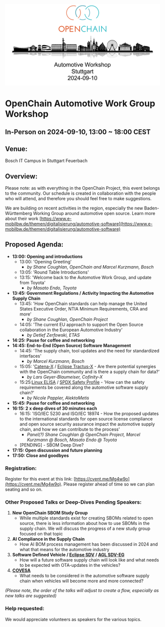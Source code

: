 ![Automotive Workshop in Stuttgart on 10th September 2024](/images/automotive-workshop.png)

# OpenChain Automotive Work Group Workshop

## In-Person on 2024-09-10, 13:00 ~ 18:00 CEST

## Venue:

Bosch IT Campus in Stuttgart Feuerbach

## Overview:

Please note: as with everything in the OpenChain Project, this event belongs to the community. Our schedule is created in collaboration with the people who will attend, and therefore you should feel free to make suggestions.

We are building on recent activities in the region, especially the new Baden-Württemberg Working Group around automotive open source. Learn more about their work [https://www.e-mobilbw.de/themen/digitalisierung/automotive-software](https://www.e-mobilbw.de/themen/digitalisierung/automotive-software)

## Proposed Agenda:

- **13:00: Opening and introductions**
	- 13:00: 'Opening Greeting' 
		- *by Shane Coughlan, OpenChain and Marcel Kurzmann, Bosch*
	- 13:05: 'Round Table Introductions'
	- 13:15: 'Welcome back to the Automotive Work Group, and update from Toyota'
		- *by Masato Endo, Toyota*
- **13:45: Government Regulations / Activity Impacting the Automotive Supply Chain**
	- 13:45: 'How OpenChain standards can help manage the United States Executive Order, NTIA Minimum Requirements, CRA and more' 
		- *by Shane Coughlan, OpenChain Project*
	- 14:05: 'The current EU approach to support the Open Source collaboration in the European Automotive Industry'
		- *by  Detlef Zerfowski, ETAS*
- **14:25: Pause for coffee and networking**
- **14:45: End-to-End (Open Source) Software Management**
	- 14:45: 'The supply chain, tool updates and the need for standardized interfaces' 
		- *by Marcel Kurzmann, Bosch*
	- 15:05: '[Catena-X](https://catena-x.net/) / [Eclipse Tractus-X](https://eclipse-tractusx.github.io/) - Are there potential synergies with the OpenChain community and is there a supply chain for data?' 
		- *by Lars Geyer-Blaumeiser, Cofinity-X*
	- 15:25:[Linux ELISA](https://elisa.tech/) / [SPDX Safety Profile](https://bit.ly/4eXJz21) - 'How can the safety requirements be covered along the automotive software supply chain?' 
		- *by Nicole Pappler, AlektoMetis*
- **15:45: Pause for coffee and networking**
- **16:15: 2 x deep dives of 30 minutes each**
	- 16:15: 'ISO/IEC 5230 and ISO/IEC 18974 - How the proposed updates to the international standards for open source license compliance and open source security assurance impact the automotive supply chain, and how we can contribute to the process' 
		- *Panel(?) Shane Coughlan @ OpenChain Project, Marcel Kurzmann @ Bosch, Masato Endo @ Toyota*
	- [PENDING] - SBOM Deep Dive?
- **17:15: Open discussion and future planning**
- **17:50: Close and goodbyes**

### Registration:

Register for this event at this link: [https://cvent.me/Mg4w9o](https://cvent.me/Mg4w9o). Please register ahead of time so we can plan seating and so on.

### Other Proposed Talks or Deep-Dives Pending Speakers:

1. **New OpenChain SBOM Study Group**
	- While multiple standards exist for creating SBOMs related to open source, there is less information about how to use SBOMs in the supply chain. We will discuss the progress of a new study group focused on that topic
2. **AI Compliance in the Supply Chain** 
	- How AI BOM process management has been discussed in 2024 and what that means for the automotive industry
3. **Software Defined Vehicle / [Eclipse SDV](https://sdv.eclipse.org/) / [AGL SDV-EG](https://confluence.automotivelinux.org/display/VE/SDV+EG)**
	- How will a future software supply chain will look like and what needs to be expected with OTA-updates in the vehicles?
4. **[COVESA](https://covesa.global/)**
	- What needs to be considered in the automotive software supply chain when vehicles will become more and more connected?

*(Please note, the order of the talks will adjust to create a flow, especially as new talks are suggested)*

### Help requested:

We would appreciate volunteers as speakers for the various topics. 